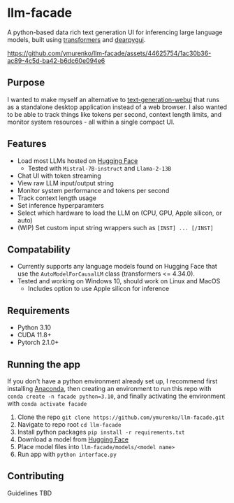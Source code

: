 # llm-facade
A python-based data rich text generation UI for inferencing large language models, built using [transformers](https://pypi.org/project/transformers/) and [dearpygui](https://pypi.org/project/dearpygui/).

https://github.com/ymurenko/llm-facade/assets/44625754/1ac30b36-ac89-4c5d-ba42-b6dc60e094e6

## Purpose

I wanted to make myself an alternative to [text-generation-webui](https://github.com/oobabooga/text-generation-webui) that runs as a standalone desktop application instead of a web browser. I also wanted to be able to track things like tokens per second, context length limits, and monitor system resources - all within a single compact UI. 

## Features

- Load most LLMs hosted on [Hugging Face](https://huggingface.co/)
  - Tested with `Mistral-7B-instruct` and `Llama-2-13B` 
- Chat UI with token streaming
- View raw LLM input/output string
- Monitor system performance and tokens per second
- Track context length usage
- Set inference hyperparamters
- Select which hardware to load the LLM on (CPU, GPU, Apple silicon, or auto)
- (WIP) Set custom input string wrappers such as `[INST] ... [/INST]`

## Compatability

- Currently supports any language models found on Hugging Face that use the `AutoModelForCausalLM` class (transformers <= 4.34.0).
- Tested and working on Windows 10, should work on Linux and MacOS
  - Includes option to use Apple silicon for inference

 ## Requirements

 - Python 3.10
 - CUDA 11.8+
 - Pytorch 2.1.0+

## Running the app

If you don't have a python environment already set up, I recommend first installing [Anaconda](https://docs.anaconda.com/free/anaconda/install/index.html), then creating an environment to run this repo with `conda create -n facade python=3.10`, and finally activating the environment with `conda activate facade`

1. Clone the repo `git clone https://github.com/ymurenko/llm-facade.git`
2. Navigate to repo root `cd llm-facade`
3. Install python packages `pip install -r requirements.txt`
4. Download a model from [Hugging Face](https://huggingface.co/)
5. Place model files into `llm-facade/models/<model name>`
6. Run app with `python interface.py`

## Contributing

Guidelines TBD
